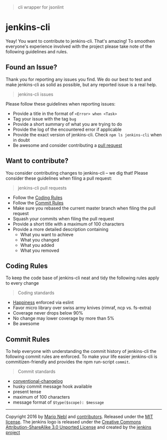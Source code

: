 > cli wrapper for jsonlint

<p align="center">
  <h1>jenkins-cli</h1>
</p>

Yeay! You want to contribute to jenkins-cli. That's amazing!
To smoothen everyone's experience involved with the project please take note of the following guidelines and rules.

## Found an Issue?
Thank you for reporting any issues you find. We do our best to test and make jenkins-cli as solid as possible, but any reported issue is a real help.

> jenkins-cli issues

Please follow these guidelines when reporting issues:
* Provide a title in the format of `<Error> when <Task>`
* Tag your issue with the tag `bug`
* Provide a short summary of what you are trying to do
* Provide the log of the encountered error if applicable
* Provide the exact version of jenkins-cli. Check `npm ls jenkins-cli` when in doubt
* Be awesome and consider contributing a [pull request](#want-to-contribute)

## Want to contribute?
You consider contributing changes to jenkins-cli – we dig that!
Please consider these guidelines when filing a pull request:

> jenkins-cli pull requests

* Follow the [Coding Rules](#coding-rules)
* Follow the [Commit Rules](#commit-rules)
* Make sure you rebased the current master branch when filing the pull request
* Squash your commits when filing the pull request
* Provide a short title with a maximum of 100 characters
* Provide a more detailed description containing
	* What you want to achieve
	* What you changed
	* What you added
	* What you removed

## Coding Rules
To keep the code base of jenkins-cli neat and tidy the following rules apply to every change

> Coding standards

* [Happiness](/sindresorhus/xo) enforced via eslint
* Favor micro library over swiss army knives (rimraf, ncp vs. fs-extra)
* Coverage never drops below 90%
* No change may lower coverage by more than 5%
* Be awesome

## Commit Rules
To help everyone with understanding the commit history of jenkins-cli the following commit rules are enforced.
To make your life easier jenkins-cli is commitizen-friendly and provides the npm run-script `commit`.

> Commit standards

* [conventional-changelog](/commitizen/cz-conventional-changelog)
* husky commit message hook available
* present tense
* maximum of 100 characters
* message format of `$type($scope): $message`


---
Copyright 2016 by [Mario Nebl](https://github.com/marionebl) and [contributors](./graphs/contributors). Released under the [MIT license]('./license.md'). The jenkins logo is released under the [Creative Commons Attribution-ShareAlike 3.0 Unported License](http://creativecommons.org/licenses/by-sa/3.0/) and created by the [jenkins project](https://wiki.jenkins-ci.org/display/JENKINS/Logo)
